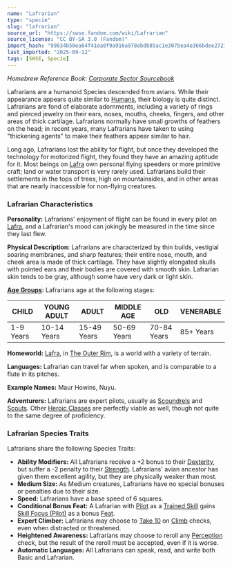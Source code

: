 ```yaml
---
name: "Lafrarian"
type: "specie"
slug: "lafrarian"
source_url: "https://swse.fandom.com/wiki/Lafrarian"
source_license: "CC BY-SA 3.0 (Fandom)"
import_hash: "99834b50ea64f41ea0f9a916a978ebdb85ac1e307bea4e366bdee27277cf4263"
last_imported: "2025-09-12"
tags: [SWSE, Specie]
---
```

*Homebrew Reference Book: [Corporate Sector Sourcebook](https://swse.fandom.com/wiki/Corporate_Sector_Sourcebook)*

Lafrarians are a humanoid Species descended from avians. While their appearance appears quite similar to [Humans](https://swse.fandom.com/wiki/Humans), their biology is quite distinct. Lafrarians are fond of elaborate adornments, including a variety of rings and pierced jewelry on their ears, noses, mouths, cheeks, fingers, and other areas of thick cartilage. Lafrarians normally have small growths of feathers on the head; in recent years, many Lafrarians have taken to using "thickening agents" to make their feathers appear similar to hair. 

Long ago, Lafrarians lost the ability for flight, but once they developed the technology for motorized flight, they found they have an amazing aptitude for it. Most beings on [Lafra](https://swse.fandom.com/wiki/Lafra) own personal flying speeders or more primitive craft; land or water transport is very rarely used. Lafrarians build their settlements in the tops of trees, high on mountainsides, and in other areas that are nearly inaccessible for non-flying creatures.

### Lafrarian Characteristics
**Personality:** Lafrarians' enjoyment of flight can be found in every pilot on [Lafra](https://swse.fandom.com/wiki/Lafra), and a Lafrarian's mood can jokingly be measured in the time since they last flew.

**Physical Description:** Lafrarians are characterized by thin builds, vestigial soaring membranes, and sharp features; their entire nose, mouth, and cheek area is made of thick cartilage. They have slightly elongated skulls with pointed ears and their bodies are covered with smooth skin. Lafrarian skin tends to be gray, although some have very dark or light skin.

**[Age Groups](https://swse.fandom.com/wiki/Age_Groups):** Lafrarians age at the following stages:

| CHILD | YOUNG ADULT | ADULT | MIDDLE AGE | OLD | VENERABLE |
| --- | --- | --- | --- | --- | --- |
| 1-9 Years | 10-14 Years | 15-49 Years | 50-69 Years | 70-84 Years | 85+ Years |

**Homeworld:** [Lafra](https://swse.fandom.com/wiki/Lafra), in [The Outer Rim](https://swse.fandom.com/wiki/The_Outer_Rim), is a world with a variety of terrain.

**Languages:** Lafrarian can travel far when spoken, and is comparable to a flute in its pitches.

**Example Names:** Maur Howins, Nuyu.

**Adventurers:** Lafrarians are expert pilots, usually as [Scoundrels](https://swse.fandom.com/wiki/Scoundrels) and [Scouts](https://swse.fandom.com/wiki/Scouts). Other [Heroic Classes](https://swse.fandom.com/wiki/Heroic_Classes) are perfectly viable as well, though not quite to the same degree of proficiency.
### Lafrarian Species Traits
Lafrarians share the following Species Traits:
- **Ability Modifiers:** All Lafrarians receive a +2 bonus to their [Dexterity](https://swse.fandom.com/wiki/Dexterity), but suffer a -2 penalty to their [Strength](https://swse.fandom.com/wiki/Strength). Lafrarians' avian ancestor has given them excellent agility, but they are physically weaker than most.
- **Medium Size:** As Medium creatures, Lafrarians have no special bonuses or penalties due  to their size.
- **Speed:** Lafrarians have a base speed of 6 squares.
- **Conditional Bonus Feat:** A Lafrarian with [Pilot](https://swse.fandom.com/wiki/Pilot) as a [Trained Skill](https://swse.fandom.com/wiki/Trained_Skill) gains [Skill Focus (Pilot)](https://swse.fandom.com/wiki/Skill_Focus_(Pilot)) as a bonus [Feat](https://swse.fandom.com/wiki/Feat).
- **Expert Climber:** Lafrarians may choose to [Take 10](https://swse.fandom.com/wiki/Take_10) on [Climb](https://swse.fandom.com/wiki/Climb) checks, even when distracted or threatened.
- **Heightened Awareness:** Lafrarians may choose to reroll any [Perception](https://swse.fandom.com/wiki/Perception) check, but the result of the reroll must be accepted, even if it is worse.
- **Automatic Languages:** All Lafrarians can speak, read, and write both Basic and Lafrarian.